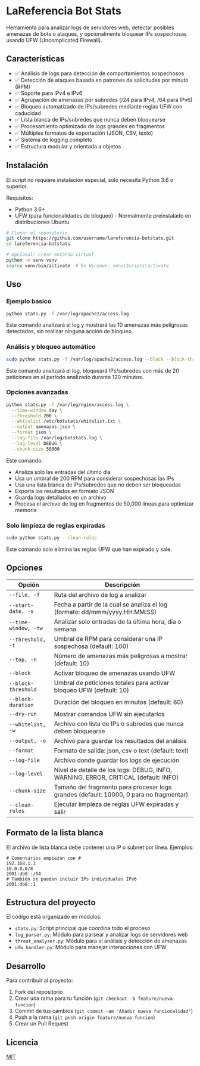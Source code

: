 # LaReferencia Bot Stats

Herramienta para analizar logs de servidores web, detectar posibles amenazas de bots o ataques, y opcionalmente bloquear IPs sospechosas usando UFW (Uncomplicated Firewall).

## Características

- ✅ Análisis de logs para detección de comportamientos sospechosos
- ✅ Detección de ataques basada en patrones de solicitudes por minuto (RPM)
- ✅ Soporte para IPv4 e IPv6
- ✅ Agrupación de amenazas por subredes (/24 para IPv4, /64 para IPv6)
- ✅ Bloqueo automatizado de IPs/subredes mediante reglas UFW con caducidad
- ✅ Lista blanca de IPs/subredes que nunca deben bloquearse
- ✅ Procesamiento optimizado de logs grandes en fragmentos
- ✅ Múltiples formatos de exportación (JSON, CSV, texto)
- ✅ Sistema de logging completo
- ✅ Estructura modular y orientada a objetos

## Instalación

El script no requiere instalación especial, solo necesita Python 3.6 o superior.

Requisitos:
- Python 3.6+
- UFW (para funcionalidades de bloqueo) - Normalmente preinstalado en distribuciones Ubuntu

```bash
# Clonar el repositorio
git clone https://github.com/username/lareferencia-botstats.git
cd lareferencia-botstats

# Opcional: Crear entorno virtual
python -m venv venv
source venv/bin/activate  # En Windows: venv\Scripts\activate
```

## Uso

### Ejemplo básico

```bash
python stats.py -f /var/log/apache2/access.log
```

Este comando analizará el log y mostrará las 10 amenazas más peligrosas detectadas, sin realizar ninguna acción de bloqueo.

### Análisis y bloqueo automático

```bash
sudo python stats.py -f /var/log/apache2/access.log --block --block-threshold 20 --block-duration 120
```

Este comando analizará el log, bloqueará IPs/subredes con más de 20 peticiones en el período analizado durante 120 minutos.

### Opciones avanzadas

```bash
python stats.py -f /var/log/nginx/access.log \
  --time-window day \
  --threshold 200 \
  --whitelist /etc/botstats/whitelist.txt \
  --output amenazas.json \
  --format json \
  --log-file /var/log/botstats.log \
  --log-level DEBUG \
  --chunk-size 50000
```

Este comando:
- Analiza solo las entradas del último día
- Usa un umbral de 200 RPM para considerar sospechosas las IPs
- Usa una lista blanca de IPs/subredes que no deben ser bloqueadas
- Exporta los resultados en formato JSON
- Guarda logs detallados en un archivo
- Procesa el archivo de log en fragmentos de 50,000 líneas para optimizar memoria

### Solo limpieza de reglas expiradas

```bash
sudo python stats.py --clean-rules
```

Este comando solo elimina las reglas UFW que han expirado y sale.

## Opciones

| Opción | Descripción |
|--------|-------------|
| `--file, -f` | Ruta del archivo de log a analizar |
| `--start-date, -s` | Fecha a partir de la cual se analiza el log (formato: dd/mmm/yyyy:HH:MM:SS) |
| `--time-window, -tw` | Analizar solo entradas de la última hora, día o semana |
| `--threshold, -t` | Umbral de RPM para considerar una IP sospechosa (default: 100) |
| `--top, -n` | Número de amenazas más peligrosas a mostrar (default: 10) |
| `--block` | Activar bloqueo de amenazas usando UFW |
| `--block-threshold` | Umbral de peticiones totales para activar bloqueo UFW (default: 10) |
| `--block-duration` | Duración del bloqueo en minutos (default: 60) |
| `--dry-run` | Mostrar comandos UFW sin ejecutarlos |
| `--whitelist, -w` | Archivo con lista de IPs o subredes que nunca deben bloquearse |
| `--output, -o` | Archivo para guardar los resultados del análisis |
| `--format` | Formato de salida: json, csv o text (default: text) |
| `--log-file` | Archivo donde guardar los logs de ejecución |
| `--log-level` | Nivel de detalle de los logs: DEBUG, INFO, WARNING, ERROR, CRITICAL (default: INFO) |
| `--chunk-size` | Tamaño del fragmento para procesar logs grandes (default: 10000, 0 para no fragmentar) |
| `--clean-rules` | Ejecutar limpieza de reglas UFW expiradas y salir |

## Formato de la lista blanca

El archivo de lista blanca debe contener una IP o subnet por línea. Ejemplos:

```
# Comentarios empiezan con #
192.168.1.1
10.0.0.0/8
2001:db8::/64
# También se pueden incluir IPs individuales IPv6
2001:db8::1
```

## Estructura del proyecto

El código está organizado en módulos:

- `stats.py`: Script principal que coordina todo el proceso
- `log_parser.py`: Módulo para parsear y analizar logs de servidores web
- `threat_analyzer.py`: Módulo para el análisis y detección de amenazas
- `ufw_handler.py`: Módulo para manejar interacciones con UFW

## Desarrollo

Para contribuir al proyecto:

1. Fork del repositorio
2. Crear una rama para tu función (`git checkout -b feature/nueva-funcion`)
3. Commit de tus cambios (`git commit -am 'Añadir nueva funcionalidad'`)
4. Push a la rama (`git push origin feature/nueva-funcion`)
5. Crear un Pull Request

## Licencia

[MIT](LICENSE)
